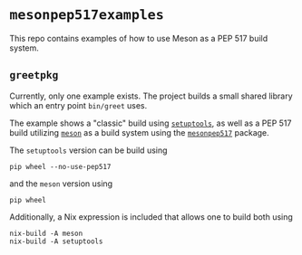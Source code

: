 # `mesonpep517examples`

This repo contains examples of how to use Meson as a PEP 517 build system.

## `greetpkg`

Currently, only one example exists. The project builds a small shared library
which an entry point `bin/greet` uses.

The example shows a "classic" build using [`setuptools`](https://github.com/pypa/setuptools), as well as a PEP 517 build utilizing [`meson`](https://mesonbuild.com) as a build system using the [`mesonpep517`](https://gitlab.com/thiblahute/mesonpep517) package.

The `setuptools` version can be build using

    pip wheel --no-use-pep517

and the `meson` version using

    pip wheel

Additionally, a Nix expression is included that allows one to build both using

    nix-build -A meson
    nix-build -A setuptools
